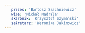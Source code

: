 ```yaml
---
   prezes: 'Bartosz Szachniewicz'
   wice: 'Michał Mądrala'
   skarbnik: 'Krzysztof Szymański'
   sekretarz: 'Weronika Jakimowicz'
---
```

